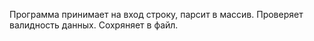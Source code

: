 Программа принимает на вход строку, парсит в массив. Проверяет валидность данных. Сохряняет в файл.

